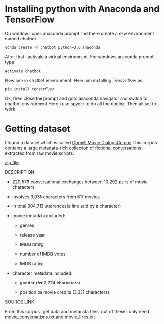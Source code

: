 # Installing python with Anaconda and TensorFlow
On window i open anaconda prompt and there create a new environment named chatbot

	conda create -n chatbot python=3.6 anaconda

After that i activate a virtual environment.
For windows anaconda prompt type

	activate chatbot

Now iam in chatbot environment. Here iam installing Tensor flow as

	pip install tensorflow

Ok, then close the prompt and goto anaconda navigator and switch to chatbot environment.Here i use spyder to do all the coding. Then all set to work.

# Getting dataset 
I found a dataset which is called [Cornell Movie DialogsCorpus](http://www.cs.cornell.edu/~cristian/Cornell_Movie-Dialogs_Corpus.html).This corpus contains a large metadata-rich collection of fictional conversations extracted from raw movie scripts:

[zip file](http://www.cs.cornell.edu/~cristian/data/cornell_movie_dialogs_corpus.zip)

DESCRIPTION:
- 220,579 conversational exchanges between 10,292 pairs of movie characters

- involves 9,035 characters from 617 movies

- in total 304,713 utterances(a line said by a character)

- movie metadata included:

    - genres

    - release year

    - IMDB rating

    - number of IMDB votes

    - IMDB rating

- character metadata included:

    - gender (for 3,774 characters)

    - position on movie credits (3,321 characters)

[SOURCE LINK](http://www.cs.cornell.edu/~cristian/Cornell_Movie-Dialogs_Corpus.html)

From this corpus i get data and metadata files, out of these i only need movie_conversations.txt and movie_lines.txt